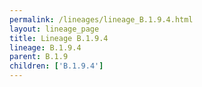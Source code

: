 ```yaml
---
permalink: /lineages/lineage_B.1.9.4.html
layout: lineage_page
title: Lineage B.1.9.4
lineage: B.1.9.4
parent: B.1.9
children: ['B.1.9.4']
---
```

